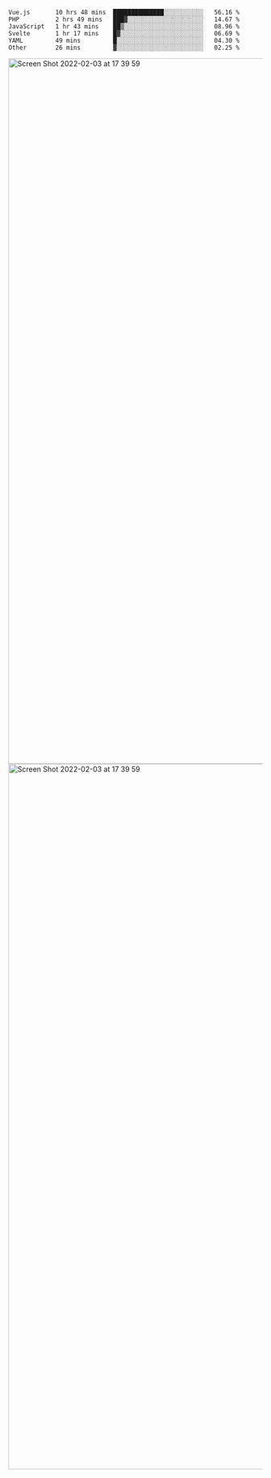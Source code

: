 <!--START_SECTION:waka-->

```text
Vue.js       10 hrs 48 mins  ██████████████░░░░░░░░░░░   56.16 %
PHP          2 hrs 49 mins   ███▓░░░░░░░░░░░░░░░░░░░░░   14.67 %
JavaScript   1 hr 43 mins    ██▒░░░░░░░░░░░░░░░░░░░░░░   08.96 %
Svelte       1 hr 17 mins    █▓░░░░░░░░░░░░░░░░░░░░░░░   06.69 %
YAML         49 mins         █░░░░░░░░░░░░░░░░░░░░░░░░   04.30 %
Other        26 mins         ▓░░░░░░░░░░░░░░░░░░░░░░░░   02.25 %
```

<!--END_SECTION:waka-->

<img width="1400" alt="Screen Shot 2022-02-03 at 17 39 59" src="https://user-images.githubusercontent.com/45716542/152387304-f2b60485-53a6-4f4b-a818-5cefb1b0c0ae.png">
<img width="1400" alt="Screen Shot 2022-02-03 at 17 39 59" src="https://user-images.githubusercontent.com/45716542/152387273-ea5cdf21-2a45-44da-8bef-00c1763b1d42.png">
